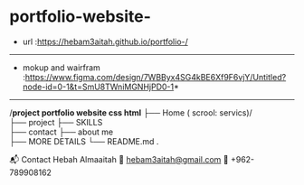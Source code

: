 # portfolio-website-
*  url :https://hebam3aitah.github.io/portfolio-/
---
*  mokup and wairfram :https://www.figma.com/design/7WBByx4SG4kBE6Xf9F6vjY/Untitled?node-id=0-1&t=SmU8TWniMGNHjPD0-1*
---
/**project portfolio website css html**
├── Home ( scrool: servics)/        
├── project
├── SKILLS     
├── contact 
├── about me     
├── MORE DETAILS
└── README.md
.

📬 Contact
Hebah Almaaitah
📧 hebam3aitah@gmail.com
📱 +962-789908162

